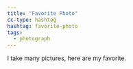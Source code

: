 ```yaml
---
title: "Favorite Photo"
cc-type: hashtag
hashtag: favorite-photo
tags:
  - photograph
---
```

I take many pictures, here are my favorite.